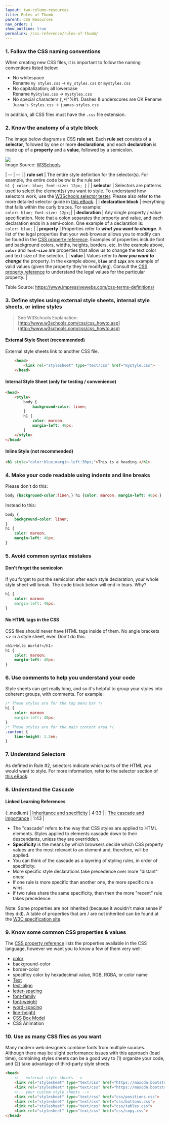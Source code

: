 ```yaml
---
layout: two-column-resources
title: Rules of Thumb
parent: CSS Resources
nav_order: 1
show_outline: true
permalink: /css-reference/rules-of-thumb/
---
```


### 1. Follow the CSS naming conventions

When creating new CSS files, it is important to follow the naming conventions listed below:
* No whitespace<br>Rename `my styles.css` → `my_styles.css` or `mystyles.css`
* No capitalization; all lowercase<br>
Rename `MyStyles.css` → `mystyles.css`
* No special characters (‘,\*!^%#). Dashes & underscores are OK
Rename `Juana's Styles.css` → `juanas-styles.css`

In addition, all CSS files must have the `.css` file extension.

### 2. Know the anatomy of a style block
The image below diagrams a CSS **rule set**. Each **rule set** consists of a **selector**, followed by one or more **declarations**, and each **declaration** is made up of a **property** and a **value**, followed by a semicolon.

![](/fall2022/assets/images/selector-schematic.gif)<br>
Image Source: [W3Schools](http://www.w3schools.com/css/css_syntax.asp)

| -- | -- |
| **rule set** | The entire style definition for the selector(s). For example, the entire code below is the rule set<br>```h1 { color: blue; font-size: 12px; }``` |
| **selector** | Selectors are patterns used to select the element(s) you want to style. To understand how selectors work, use the [W3Schools selector tester](http://www.w3schools.com/cssref/trysel.asp). Please also refer to the more detailed selector guide in [this eBook](/css/selectors.html). |
| **declaration block** | everything that falls within the curly braces. For example:<br>```color: blue; font-size: 12px;```|
| **declaration** | Any single property / value specification. Note that a colon separates the property and value, and each declaration ends in a semi-colon. One example of a declaration is:<br>```color: blue;``` |
| **property** | Properties refer to ***what you want to change***. A list of the legal properties that your web browser allows you to modify can be found in the [CSS property reference](http://www.w3schools.com/cssref/default.asp). Examples of properties include font and background colors, widths, heights, borders, etc. In the example above, **`color`** and **`font-size`** are properties that allow us to change the text color and text size of the selector. |
| **value** | Values refer to ***how you want to change*** the property. In the example above, **`blue`** and **`12px`** are example of valid values (given the property they're modifying). Consult the [CSS property reference](http://www.w3schools.com/cssref/default.asp) to understand the legal values for the particular property. |

Table Source: https://www.impressivewebs.com/css-terms-definitions/

### 3. Define styles using external style sheets, internal style sheets, or inline styles

> See W3Schools Explanation: [http://www.w3schools.com/css/css_howto.asp](http://www.w3schools.com/css/css_howto.asp)

#### External Style Sheet (recommended)
External style sheets link to another CSS file.

```html
    <head>
        <link rel="stylesheet" type="text/css" href="mystyle.css">
    </head>
```
#### Internal Style Sheet (only for testing / convenience)

```html
<head>
    <style>
        body {
            background-color: linen;
        }
        h1 {
            color: maroon;
            margin-left: 40px;
        }
    </style>
</head>
```

#### Inline Style (not recommended)
```html
<h1 style="color:blue;margin-left:30px;">This is a heading.</h1>
```

### 4. Make your code readable using indents and line breaks

Please don't do this:

```css
body {background-color:linen;} h1 {color: maroon; margin-left: 40px;}
```
Instead to this:
```css
body {
    background-color: linen;
}
h1 {
    color: maroon;
    margin-left: 40px;
}
```

### 5. Avoid common syntax mistakes
#### Don't forget the semicolon
If you forget to put the semicolon after each style declaration, your whole style sheet will break. The code block below will end in tears. Why?

```css
h1 {
    color: maroon
    margin-left: 40px;
}
```

#### No HTML tags in the CSS
CSS files should never have HTML tags inside of them. No angle brackets &lt;&gt; in a style sheet, ever. Don't do this:

```css
<h1>Hello World!</h1>
h1 {
    color: maroon;
    margin-left: 40px;
}
```

### 6. Use comments to help you understand your code
Style sheets can get really long, and so it's helpful to group your styles into coherent groups, with comments. For example:

```css
/* These styles are for the top menu bar */
h1 {
    color: maroon
    margin-left: 40px;
}
/* These styles are for the main content area */
.content {
    line-height: 1.2em;
}
```

### 7. Understand Selectors
As defined in Rule #2, selectors indicate which parts of the HTML you would want to style. For more information, refer to the selector section of [this eBook](../selectors/).


### 8. Understand the Cascade

#### Linked Learning References

{:.medium}
| <a href="https://www.linkedin.com/learning/css-essential-training-3/inheritance-and-specificity" target="_blank">Inheritance and specificity</a> | 4:33 |
| <a href="https://www.linkedin.com/learning/css-essential-training-3/the-cascade-and-importance" target="_blank">The cascade and importance</a> | 1:43 |


* The "cascade" refers to the way that CSS styles are applied to HTML elements. Styles applied to elements cascade down to their descendants, unless they are overridden.
* **Specificity** is the means by which browsers decide which CSS property values are the most relevant to an element and, therefore, will be applied.
* You can think of the cascade as a layering of styling rules, in order of specificity.
* More specific style declarations take precedence over more "distant" ones:
* If one rule is more specific than another one, the more specific rule wins.
* If two rules share the same specificity, then then the more "recent" rule takes precedence.

Note: Some properties are not inherited (because it wouldn't make sense if they did). A table of properties that are / are not inherited can be found at the [W3C specification site](https://www.w3.org/TR/CSS21/propidx.html).

### 9. Know some common CSS properties & values
The [CSS property reference](http://www.w3schools.com/cssref/default.asp) lists the properties available in the CSS language, however we want you to know a few of them very well:
* [color](../color/)
* background-color
* border-color
* specificy color by hexadecimal value, RGB, RGBA, or color name
* [Text](../fonts/)
* [text-align](../fonts/)
* [letter-spacing](../fonts/)
* [font-family](../fonts/)
* [font-weight](../fonts/)
* [word-spacing](../fonts/)
* [line-height](../fonts/)
* [CSS Box Model](../box-model/)
* CSS Animation

### 10. Use as many CSS files as you want
Many modern web designers combine fonts from multiple sources. Although there may be slight performance issues with this approach (load time), combining styles sheets can be a good way to (1) organize your code, and (2) take advantage of third-party style sheets.

```html
<head>
    <!-- external style sheets -->
    <link rel="stylesheet" type="text/css" href="https://maxcdn.bootstrapcdn.com/font-awesome/4.6.3/css/font-awesome.min.css">
    <link rel="stylesheet" type="text/css" href="https://maxcdn.bootstrapcdn.com/bootstrap/3.3.6/css/bootstrap.min.css">
    <!-- your custom style sheets -->
    <link rel="stylesheet" type="text/css" href="css/positions.css">
    <link rel="stylesheet" type="text/css" href="css/buttons.css">
    <link rel="stylesheet" type="text/css" href="css/tables.css">
    <link rel="stylesheet" type="text/css" href="css/copy.css">
</head>
```
